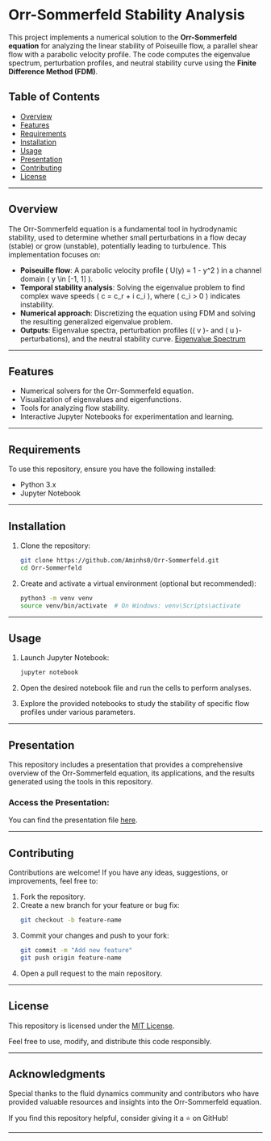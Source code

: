 # Orr-Sommerfeld Stability Analysis

This project implements a numerical solution to the **Orr-Sommerfeld equation** for analyzing the linear stability of Poiseuille flow, a parallel shear flow with a parabolic velocity profile. The code computes the eigenvalue spectrum, perturbation profiles, and neutral stability curve using the **Finite Difference Method (FDM)**.

## Table of Contents

- [Overview](#overview)
- [Features](#features)
- [Requirements](#requirements)
- [Installation](#installation)
- [Usage](#usage)
- [Presentation](#presentation)
- [Contributing](#contributing)
- [License](#license)

---

## Overview

The Orr-Sommerfeld equation is a fundamental tool in hydrodynamic stability, used to determine whether small perturbations in a flow decay (stable) or grow (unstable), potentially leading to turbulence. This implementation focuses on:
- **Poiseuille flow**: A parabolic velocity profile \( U(y) = 1 - y^2 \) in a channel domain \( y \in [-1, 1] \).
- **Temporal stability analysis**: Solving the eigenvalue problem to find complex wave speeds \( c = c_r + i c_i \), where \( c_i > 0 \) indicates instability.
- **Numerical approach**: Discretizing the equation using FDM and solving the resulting generalized eigenvalue problem.
- **Outputs**: Eigenvalue spectra, perturbation profiles (\( v \)- and \( u \)-perturbations), and the neutral stability curve.
[Eigenvalue Spectrum](figs/picture1.png)
---

## Features

- Numerical solvers for the Orr-Sommerfeld equation.
- Visualization of eigenvalues and eigenfunctions.
- Tools for analyzing flow stability.
- Interactive Jupyter Notebooks for experimentation and learning.

---

## Requirements

To use this repository, ensure you have the following installed:

- Python 3.x
- Jupyter Notebook

---

## Installation

1. Clone the repository:
   ```bash
   git clone https://github.com/Aminhs0/Orr-Sommerfeld.git
   cd Orr-Sommerfeld
   ```

2. Create and activate a virtual environment (optional but recommended):
   ```bash
   python3 -m venv venv
   source venv/bin/activate  # On Windows: venv\Scripts\activate
   ```

---

## Usage

1. Launch Jupyter Notebook:
   ```bash
   jupyter notebook
   ```

2. Open the desired notebook file and run the cells to perform analyses.

3. Explore the provided notebooks to study the stability of specific flow profiles under various parameters.

---

## Presentation

This repository includes a presentation that provides a comprehensive overview of the Orr-Sommerfeld equation, its applications, and the results generated using the tools in this repository. 

### Access the Presentation:
You can find the presentation file [here](Orr-Sommerfeld.pdf).

---

## Contributing

Contributions are welcome! If you have any ideas, suggestions, or improvements, feel free to:

1. Fork the repository.
2. Create a new branch for your feature or bug fix:
   ```bash
   git checkout -b feature-name
   ```
3. Commit your changes and push to your fork:
   ```bash
   git commit -m "Add new feature"
   git push origin feature-name
   ```
4. Open a pull request to the main repository.

---

## License

This repository is licensed under the [MIT License](LICENSE).

Feel free to use, modify, and distribute this code responsibly.

---

## Acknowledgments

Special thanks to the fluid dynamics community and contributors who have provided valuable resources and insights into the Orr-Sommerfeld equation.

If you find this repository helpful, consider giving it a ⭐ on GitHub!

---
